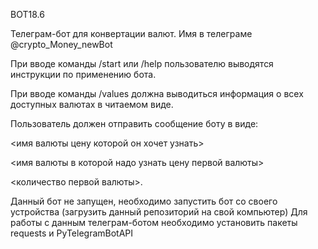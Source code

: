 BOT18.6 

Телеграм-бот для конвертации валют. Имя в телеграме @crypto_Money_newBot

При вводе команды /start или /help пользователю выводятся инструкции по применению бота.

При вводе команды /values должна выводиться информация о всех доступных валютах в читаемом виде.

Пользователь должен отправить сообщение боту в виде:

<имя валюты цену которой он хочет узнать>

<имя валюты в которой надо узнать цену первой валюты>

<количество первой валюты>.

Данный бот не запущен, необходимо запустить бот со своего устройства (загрузить данный репозиторий на свой компьютер) Для работы с данным телеграм-ботом необходимо установить пакеты requests и PyTelegramBotAPI

